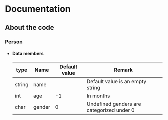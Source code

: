 # Documentation

## About the code

### Person
- #### Data members

    | type   | Name   | Default value | Remark                                    |
    | ------ | ------ | ------------- | ----------------------------------------- |
    | string | name   |               | Default value is an empty string          |
    | int    | age    | -1            | In months                                 |
    | char   | gender | 0             | Undefined genders are categorized under 0 |
